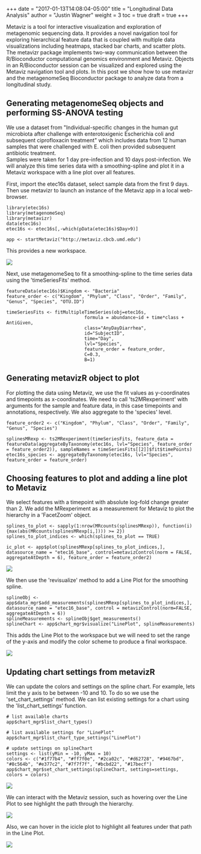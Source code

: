 +++
date = "2017-01-13T14:08:04-05:00"
title = "Longitudinal Data Analysis"
author = "Justin Wagner"
weight = 3
toc = true
draft = true
+++

Metaviz is a tool for interactive visualization and exploration of metagenomic sequencing data. It provides a novel navigation tool for exploring hierarchical feature data that is coupled with multiple data visualizations including heatmaps, stacked bar charts, and scatter plots. 
The metavizr package implements two-way communication between the R/Bioconductor computational genomics environment and Metaviz. Objects in an R/Bioconductor session can be visualized and explored using the Metaviz navigation tool and plots. 
In this post we show how to use metavizr and the metagenomeSeq Bioconductor package to
analyze data from a longitudinal study.

## Generating metagenomeSeq objects and performing SS-ANOVA testing

We use a dataset from "Individual-specific changes in the human gut microbiota after challenge with enterotoxigenic Escherichia coli and subsequent ciprofloxacin treatment" which includes data from 12 human samples that were challenged with E. coli then provided subsequent antibiotic treatment.  
Samples were taken for 1 day pre-infection and 10 days post-infection. We will analyze this time series data with a smoothing-spline and plot it in a Metaviz workspace with a line plot over all features.  

First, import the etec16s dataset, select sample data from the first 9 days. Then use metavizr to launch an instance of the Metaviz app in a local web-browser.

```{r, eval=FALSE}
library(etec16s)
library(metagenomeSeq)
library(metavizr)
data(etec16s)
etec16s <- etec16s[,-which(pData(etec16s)$Day>9)]

app <- startMetaviz("http://metaviz.cbcb.umd.edu") 
```
This provides a new workspace.

![](/images/metaviz/SplineAppLaunch.png)

Next, use metagenomeSeq to fit a smoothing-spline to the time series data using the 'timeSeriesFits' method.

```{r, eval=FALSE}
featureData(etec16s)$Kingdom <- "Bacteria"
feature_order <- c("Kingdom", "Phylum", "Class", "Order", "Family", "Genus", "Species", "OTU.ID")

timeSeriesFits <- fitMultipleTimeSeries(obj=etec16s,
                             formula = abundance~id + time*class + AntiGiven,
                             class="AnyDayDiarrhea",
                             id="SubjectID",
                             time="Day",
                             lvl="Species",
                             feature_order = feature_order,
                             C=0.3,
                             B=1)
```

## Generating metavizR object to plot

For plotting the data using Metaviz, we use the fit values as y-coordinates and timepoints as x-coordinates.  We need to call 'ts2MRexperiment' with arguments for the sample and feature data, in this case timepoints and annotations, respectively. We also 
aggregate to the 'species' level.

```{r, eval=FALSE}
feature_order2 <- c("Kingdom", "Phylum", "Class", "Order", "Family", "Genus", "Species")

splinesMRexp <- ts2MRexperiment(timeSeriesFits, feature_data = featureData(aggregateByTaxonomy(etec16s, lvl="Species", feature_order = feature_order2)), sampleNames = timeSeriesFits[[2]]$fit$timePoints)
etec16s_species <- aggregateByTaxonomy(etec16s, lvl="Species", feature_order = feature_order)
```

## Choosing features to plot and adding a line plot to Metaviz

We select features with a timepoint with absolute log-fold change greater than 2. We add the MRexperiment as a measurement for Metaviz to plot the hierarchy in a 'FacetZoom' object.

```{r, eval=FALSE}
splines_to_plot <- sapply(1:nrow(MRcounts(splinesMRexp)), function(i) {max(abs(MRcounts(splinesMRexp[i,]))) >= 2})
splines_to_plot_indices <- which(splines_to_plot == TRUE)

ic_plot <- app$plot(splinesMRexp[splines_to_plot_indices,], datasource_name = "etec16_base", control=metavizControl(norm = FALSE, aggregateAtDepth = 6), feature_order = feature_order2)
```

![](/images/metaviz/SplineAddIcicle.png)

We then use the 'revisualize' method to add a Line Plot for the smoothing spline.

```{r, eval=FALSE}
splineObj <- app$data_mgr$add_measurements(splinesMRexp[splines_to_plot_indices,], datasource_name = "etec16_base", control = metavizControl(norm=FALSE, aggregateAtDepth = 6))
splineMeasurements <- splineObj$get_measurements()
splineChart <- app$chart_mgr$visualize("LinePlot", splineMeasurements)
```

This adds the Line Plot to the workspace but we will need to set the range of the y-axis and modify the color scheme to produce a final workspace.

![](/images/metaviz/SplineLinePlotAdded.png)

## Updating chart settings from metavizR

We can update the colors and settings on the spline chart. For example, lets limit the y axis to be between -10 and 10. To do so we use the 'set_chart_settings' method. We can list existing settings for a chart using the 'list_chart_settings' function.

```{r, eval=FALSE, echo=FALSE}
# list available charts
app$chart_mgr$list_chart_types()

# list available settings for "LinePlot"
app$chart_mgr$list_chart_type_settings("LinePlot")

# update settings on splineChart 
settings <- list(yMin = -10, yMax = 10)
colors <- c("#1f77b4", "#ff7f0e", "#2ca02c", "#d62728", "#9467bd", "#8c564b", "#e377c2", "#7f7f7f", "#bcbd22", "#17becf")
app$chart_mgr$set_chart_settings(splineChart, settings=settings, colors = colors)
```

![](/images/metaviz/SplineLinePlotSettings.png)

We can interact with the Metaviz session, such as hovering over the Line Plot to see highlight the path through the hierarchy.

![](/images/metaviz/SplineLinePlotHover.png)

Also, we can hover in the icicle plot to highlight all features under that path in the Line Plot.

![](/images/metaviz/SplineIcicleHover.png)
